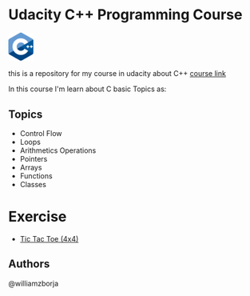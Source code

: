 # Udacity C++ Programming Course

<img src='img/cpp.png' alt='cpp' width='50'>

this is a repository for my course in udacity about C++ [course link](https://classroom.udacity.com/courses/ud210/lessons/e90ff59d-4e98-4ebf-9da7-8d28ed7636a3/concepts/901f3c93-9b02-4382-bfa1-53202475779a)


In this course I'm learn about C basic Topics as:

## Topics

- Control Flow
- Loops
- Arithmetics Operations
- Pointers
- Arrays
- Functions
- Classes


# Exercise
- [Tic Tac Toe (4x4)](./tic_tac_toe)

## Authors

@williamzborja 